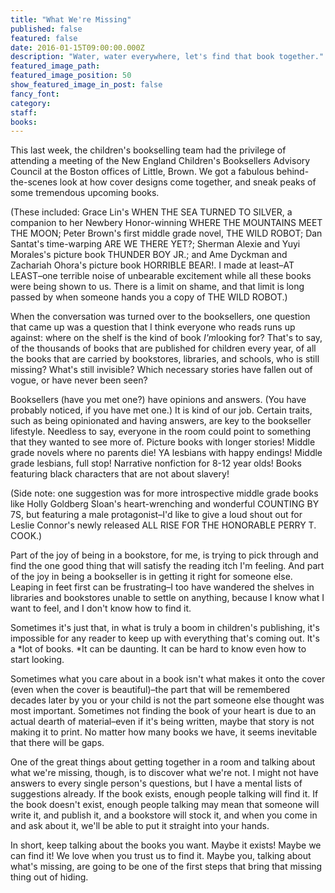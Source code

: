 ```yaml
---
title: "What We're Missing"
published: false
featured: false
date: 2016-01-15T09:00:00.000Z
description: "Water, water everywhere, let's find that book together."
featured_image_path:
featured_image_position: 50
show_featured_image_in_post: false
fancy_font:
category:
staff:
books:
---
```



This last week, the children's bookselling team had the privilege of attending a meeting of the New England Children's Booksellers Advisory Council at the Boston offices of Little, Brown. We got a fabulous behind-the-scenes look at how cover designs come together, and sneak peaks of some tremendous upcoming books.&nbsp;

(These included: Grace Lin's WHEN THE SEA TURNED TO SILVER, a companion to her Newbery Honor-winning WHERE THE MOUNTAINS MEET THE MOON; Peter Brown's first middle grade novel, THE WILD ROBOT; Dan Santat's time-warping ARE WE THERE YET?; Sherman Alexie and Yuyi Morales's picture book THUNDER BOY JR.; and Ame Dyckman and Zachariah Ohora's picture book HORRIBLE BEAR!. I made at least–AT LEAST–one terrible noise of unbearable excitement while all these books were being shown to us. There is a limit on shame, and that limit is long passed by when someone hands you a copy of THE WILD ROBOT.)

When the conversation was turned over to the booksellers, one question that came up was a question that I think everyone who reads runs up against: where on the shelf is the kind of book *I'm*looking for? That's to say, of the thousands of books that are published for children every year, of all the books that are carried by bookstores, libraries, and schools, who is still missing? What's still invisible? Which necessary stories have fallen out of vogue, or have never been seen?

Booksellers (have you met one?) have opinions and answers. (You have probably noticed, if you have met one.) It is kind of our job. Certain traits, such as being opinionated and having answers, are key to the bookseller lifestyle. Needless to say, everyone in the room could point to something that they wanted to see more of. Picture books with longer stories! Middle grade novels where no parents die! YA lesbians with happy endings! Middle grade lesbians, full stop! Narrative nonfiction for 8-12 year olds! Books featuring black characters that are not about slavery!

(Side note: one suggestion was for more introspective middle grade books like Holly Goldberg Sloan's heart-wrenching and wonderful COUNTING BY 7S, but featuring a male protagonist–I'd like to give a loud shout out for Leslie Connor's newly released ALL RISE FOR THE HONORABLE PERRY T. COOK.)

Part of the joy of being in a bookstore, for me, is trying to pick through and find the one good thing that will satisfy the reading itch I'm feeling. And part of the joy in being a bookseller is in getting it right for someone else. Leaping in feet first can be frustrating–I too have wandered the shelves in libraries and bookstores unable to settle on anything, because I know what I want to feel, and I don't know how to find it.

Sometimes it's just that, in what is truly a boom in children's publishing, it's impossible for any reader to keep up with everything that's coming out. It's a *lot of books.&nbsp;*It can be daunting. It can be hard to know even how to start looking.&nbsp;

Sometimes what you care about in a book isn't what makes it onto the cover (even when the cover is beautiful)–the part that will be remembered decades later by you or your child is not the part someone else thought was most important. Sometimes not finding the book of your heart is due to an actual dearth of material–even if it's being written, maybe that story is not making it to print. No matter how many books we have, it seems inevitable that there will be gaps.&nbsp;

One of the great things about getting together in a room and talking about what we're missing, though, is to discover what we're not. I might not have answers to every single person's questions, but I have a mental lists of suggestions already. If the book exists, enough people talking will find it. If the book doesn't exist, enough people talking may mean that someone will write it, and publish it, and a bookstore will stock it, and when you come in and ask about it, we'll be able to put it straight into your hands.&nbsp;

In short, keep talking about the books you want. Maybe it exists! Maybe we can find it! We love when you trust us to find it. Maybe you, talking about what's missing, are going to be one of the first steps that bring that missing thing out of hiding.&nbsp;

&nbsp;

&nbsp;